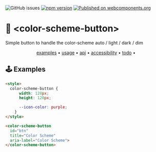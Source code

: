 ![GitHub issues](https://img.shields.io/github/issues/CICCIOSGAMINO/color-scheme-button)
[![npm version](https://badgen.net/npm/v/@cicciosgamino/progress-ring)](https://www.npmjs.com/package/@cicciosgamino/color-scheme-button)
[![Published on webcomponents.org](https://img.shields.io/badge/webcomponents.org-published-blue.svg)](https://www.webcomponents.org/element/cicciosgamino/color-scheme-button)

# 🌈 \<color-scheme-button\>

Simple button to handle the color-scheme auto / light / dark / dim
      
<p align="center">
  <a href="#examples">examples</a> •
  <a href="#usage">usage</a> •
  <a href="#api">api</a> •
  <a href="#accessibility">accessibility</a> •
  <a href="#todo">todo</a> •
</p>

## 🕹️ Examples
```html
<style>
  color-scheme-button {
      width: 128px;
      height: 128px;

      --icon-color: purple;
    }
</style>

<color-scheme-button
  id="btn"
  title="Color Scheme"
  aria-label="Color Scheme">
</color-scheme-button>
```
